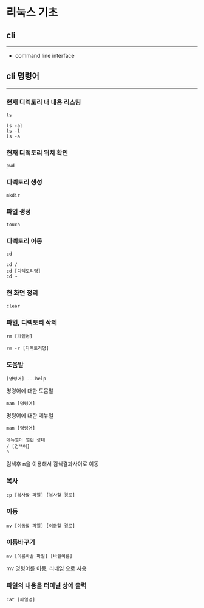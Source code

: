 # 리눅스 기초

## cli
---
- command line interface
## cli 명령어
---
###  현재 디렉토리 내 내용 리스팅
```linux
ls

ls -al
ls -l
ls -a
```
### 현재 디랙토리 위치 확인
```linux
pwd
```
### 디렉토리 생성
```linux
mkdir
```
### 파일 생성
```linux
touch
```
### 디렉토리 이동
```linux
cd

cd / 
cd [디렉토리명]
cd ~
```
### 현 화면 정리
```linux
clear
```
### 파일, 디렉토리 삭제
```linux
rm [파일명]

rm -r [디렉토리명]
```
### 도움말
```linux
[명령어] ---help
```
명령어에 대한 도뭄말
```linux
man [명령어]
```
명령어에 대한 메뉴얼
```linux
man [명령어]

메뉴얼이 열린 상태
/ [검색어]
n
```
검색후 n을 이용해서 검색결과사이로 이동
### 복사
```linux
cp [복사할 파일] [복사할 경로]
```
### 이동
```linux
mv [이동할 파일] [이동할 경로]
```
### 이름바꾸기
```linux
mv [이름바꿀 파일] [바뀔이름]
```
mv 명령어를 이동, 리네임 으로 사용
### 파일의 내용을 터미널 상에 출력
```linux
cat [파일명]
```